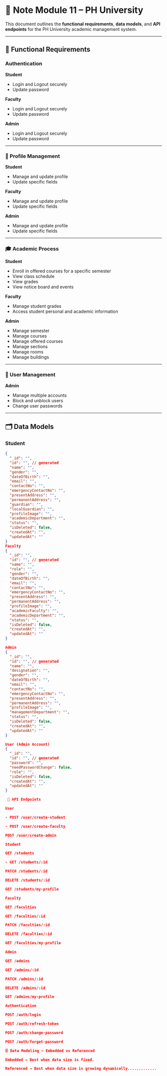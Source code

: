 # 📘 Note Module 11 – PH University  

This document outlines the **functional requirements**, **data models**, and **API endpoints** for the PH University academic management system.  

---

## 🔑 Functional Requirements  

### Authentication  
**Student**  
- Login and Logout securely  
- Update password  

**Faculty**  
- Login and Logout securely  
- Update password  

**Admin**  
- Login and Logout securely  
- Update password  

---

### 👤 Profile Management  
**Student**  
- Manage and update profile  
- Update specific fields  

**Faculty**  
- Manage and update profile  
- Update specific fields  

**Admin**  
- Manage and update profile  
- Update specific fields  

---

### 🎓 Academic Process  
**Student**  
- Enroll in offered courses for a specific semester  
- View class schedule  
- View grades  
- View notice board and events  

**Faculty**  
- Manage student grades  
- Access student personal and academic information  

**Admin**  
- Manage semester  
- Manage courses  
- Manage offered courses  
- Manage sections  
- Manage rooms  
- Manage buildings  

---

### 👥 User Management  
**Admin**  
- Manage multiple accounts  
- Block and unblock users  
- Change user passwords  

---

## 🗂 Data Models  

### Student  
```json
{
  "_id": "",
  "id": "", // generated
  "name": "",
  "gender": "",
  "dateOfBirth": "",
  "email": "",
  "contactNo": "",
  "emergencyContactNo": "",
  "presentAddress": "",
  "permanentAddress": "",
  "guardian": "",
  "localGuardian": "",
  "profileImage": "",
  "academicDepartment": "",
  "status": "",
  "isDeleted": false,
  "createdAt": "",
  "updatedAt": ""
}
Faculty
{
  "_id": "",
  "id": "", // generated
  "name": "",
  "role": "",
  "gender": "",
  "dateOfBirth": "",
  "email": "",
  "contactNo": "",
  "emergencyContactNo": "",
  "presentAddress": "",
  "permanentAddress": "",
  "profileImage": "",
  "academicFaculty": "",
  "academicDepartment": "",
  "status": "",
  "isDeleted": false,
  "createdAt": "",
  "updatedAt": ""
}

Admin
{
  "_id": "",
  "id": "", // generated
  "name": "",
  "designation": "",
  "gender": "",
  "dateOfBirth": "",
  "email": "",
  "contactNo": "",
  "emergencyContactNo": "",
  "presentAddress": "",
  "permanentAddress": "",
  "profileImage": "",
  "managementDepartment": "",
  "status": "",
  "isDeleted": false,
  "createdAt": "",
  "updatedAt": ""
}

User (Admin Account)
{
  "_id": "",
  "id": "", // generated
  "password": "",
  "needPasswordChange": false,
  "role": "",
  "isDeleted": false,
  "createdAt": "",
  "updatedAt": ""
}

 🔗 API Endpoints

User

- POST /user/create-student

- POST /user/create-faculty

POST /user/create-admin

Student

GET /students

- GET /students/:id

PATCH /students/:id

DELETE /students/:id

GET /students/my-profile

Faculty

GET /faculties

GET /faculties/:id

PATCH /faculties/:id

DELETE /faculties/:id

GET /faculties/my-profile

Admin

GET /admins

GET /admins/:id

PATCH /admins/:id

DELETE /admins/:id

GET /admins/my-profile

Authentication

POST /auth/login

POST /auth/refresh-token

POST /auth/change-password

POST /auth/forget-password

🗄️ Data Modeling – Embedded vs Referenced

Embedded → Best when data size is fixed.

Referenced → Best when data size is growing dynamically.............